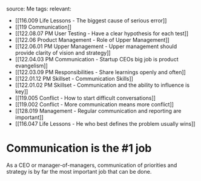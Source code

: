 source: Me
tags:
relevant:
- [[116.009 Life Lessons - The biggest cause of serious error]]
- [[119 Communication]]
- [[122.08.07 PM User Testing - Have a clear hypothesis for each test]]
- [[122.06 Product Management - Role of Upper Management]]
- [[122.06.01 PM Upper Management - Upper management should provide clarity of vision and strategy]]
- [[122.04.03 PM Communication - Startup CEOs big job is product evangelism]]
- [[122.03.09 PM Responsibilities - Share learnings openly and often]]
- [[122.01.12 PM Skillset - Communication Skills]]
- [[122.01.02 PM Skillset - Communication and the ability to influence is key]]
- [[119.005 Conflict - How to start difficult conversations]]
- [[119.002 Conflict - More communication means more conflict]]
- [[128.019 Management - Regular communication and reporting are important]]
- [[116.047 Life Lessons - He who best defines the problem usually wins]]

# Communication is the #1 job

As a CEO or manager-of-managers, communication of priorities and strategy is by far the most important job that can be done. 

